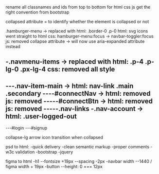rename all classnames and ids from top to bottom for
html
css
js
get the right convention from bootstrap

collapsed attribute = to identify whether the element is collapsed or not

.hamburger-menu -> replaced with
	html: .border-0 .p-0 
	html: svg icons went straight to html
	css: hamburger-menu:focus -> navbar-toggler:focus
	js: removed collapse attribute -> will now use aria-expanded attribute instead

-.navmenu-items -> replaced with
	html: .p-4 .p-lg-0 .px-lg-4
	css: removed all style
--
---.nav-item-main -> 
	html: nav-link .main .secondary
----#connectNav ->
	html: removed 
	js: removed
-----#connectBtn ->
	html: removed
	js: removed
-----.nav-links
-.nav-account -> 
	html: .user-logged-out
--
---#login
---#signup

collapse-lg
arrow icon transition when collapsed

psd to html:
-quick delivery
-clean semantic markup
-proper comments
-w3c validation
-bootstrap
-jquery


figma to html
-h1
--fontsize +19px
--spacing -2px
-navbar width
--1440 / figma width + 19px
-button
--height: 0 === 12px

